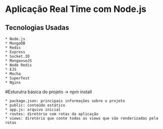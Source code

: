 # Aplicação Real Time com Node.js

## Tecnologias Usadas

    * Node.js
    * MongoDB
    * Redis
    * Express
    * Socket.IO
    * MongooseJS
    * Node Redis
    * EJS
    * Mocha
    * SuperTest
    * Nginx

#Esturutra básica do projeto
-> npm install

    * package.json: principais informações sobre o projeto
    * public: conteúdo estático
    * app.js: arquivo inicial
    * routes: diretório com rotas da aplicação
    * views: diretório que conte todas as views que são renderizadas pela rotas
